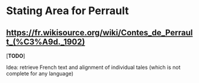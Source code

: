 # Stating Area for Perrault

## https://fr.wikisource.org/wiki/Contes_de_Perrault_(%C3%A9d._1902)

[**TODO**]

Idea: retrieve French text and alignment of individual tales (which is not complete for any language)